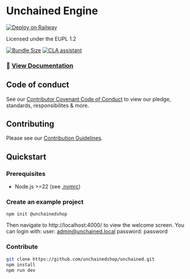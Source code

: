 # Unchained Engine

[![Deploy on Railway](https://railway.com/button.svg)](https://railway.com/deploy/unchained?referralCode=ZXvOAF)

Licensed under the EUPL 1.2

[![Bundle Size](https://pkg-size.dev/badge/bundle/1604171)](https://pkg-size.dev/@unchainedshop/platform)
[![CLA assistant](https://cla-assistant.io/readme/badge/unchainedshop/unchained)](https://cla-assistant.io/unchainedshop/unchained)

### **📖 [View Documentation](https://docs.unchained.shop)**

## Code of conduct

See our [Contributor Covenant Code of Conduct](/code_of_conduct.md) to view our pledge, standards,
responsibilites & more.

## Contributing

Please see our [Contribution Guidelines](/contributing.md).

## Quickstart

### Prerequisites

- Node.js >=22 (see [.nvmrc](.nvmrc)) 

### Create an example project

```
npm init @unchainedshop
```

Then navigate to http://localhost:4000/ to view the welcome screen. You can login with: 
user: admin@unchained.local
password: password

### Contribute

```bash
git clone https://github.com/unchainedshop/unchained.git
npm install
npm run dev
```